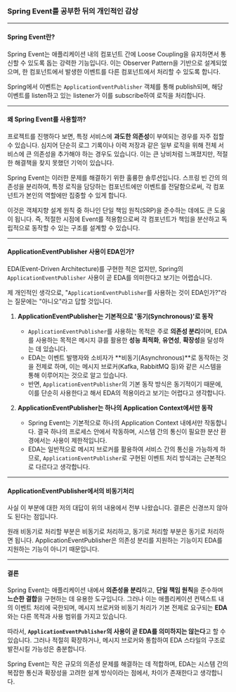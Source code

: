 ### Spring Event를 공부한 뒤의 개인적인 감상

---

#### **Spring Event란?**

Spring Event는 애플리케이션 내의 컴포넌트 간에 Loose Coupling을 유지하면서 통신할 수 있도록 돕는 강력한 기능입니다. 이는 Observer Pattern을 기반으로 설계되었으며, 한 컴포넌트에서 발생한 이벤트를 다른 컴포넌트에서 처리할 수 있도록 합니다.

Spring에서 이벤트는 `ApplicationEventPublisher` 객체를 통해 publish되며, 해당 이벤트를 listen하고 있는 listener가 이를 subscribe하여 로직을 처리합니다.

---

#### **왜 Spring Event를 사용할까?**

프로젝트를 진행하다 보면, 특정 서비스에 **과도한 의존성**이 부여되는 경우를 자주 접할 수 있습니다. 심지어 단순히 로그 기록이나 이력 저장과 같은 일부 로직을 위해 전체 서비스에 큰 의존성을 추가해야 하는 경우도 있습니다. 이는 큰 낭비처럼 느껴졌지만, 적절한 해결책을 찾지 못했던 기억이 있습니다.

Spring Event는 이러한 문제를 해결하기 위한 훌륭한 솔루션입니다. 스프링 빈 간의 의존성을 분리하여, 특정 로직을 담당하는 컴포넌트에만 이벤트를 전달함으로써, 각 컴포넌트가 본인의 역할에만 집중할 수 있게 합니다. 

이것은 객체지향 설계 원칙 중 하나인 단일 책임 원칙(SRP)을 준수하는 데에도 큰 도움이 됩니다. 즉, 적절한 시점에 Event를 적용함으로써 각 컴포넌트가 책임을 분산하고 독립적으로 동작할 수 있는 구조를 설계할 수 있습니다.

---

#### **ApplicationEventPublisher 사용이 EDA인가?**

EDA(Event-Driven Architecture)를 구현한 적은 없지만, Spring의 `ApplicationEventPublisher` 사용이 곧 EDA를 의미한다고 보기는 어렵습니다.

제 개인적인 생각으로, "`ApplicationEventPublisher`를 사용하는 것이 EDA인가?"라는 질문에는 "아니오"라고 답할 것입니다.

1. **ApplicationEventPublisher는 기본적으로 '동기(Synchronous)'로 동작**
   - `ApplicationEventPublisher`를 사용하는 목적은 주로 **의존성 분리**이며, EDA를 사용하는 목적은 메시지 큐를 활용한 **성능 최적화**, **유연성**, **확장성**을 달성하는 데 있습니다.
   - EDA는 이벤트 발행자와 소비자가 **비동기(Asynchronous)**로 동작하는 것을 전제로 하며, 이는 메시지 브로커(Kafka, RabbitMQ 등)와 같은 시스템을 통해 이루어지는 것으로 알고 있습니다.
   - 반면, `ApplicationEventPublisher`의 기본 동작 방식은 동기적이기 때문에, 이를 단순히 사용한다고 해서 EDA의 적용이라고 보기는 어렵다고 생각합니다.

2. **ApplicationEventPublisher는 하나의 Application Context에서만 동작**
   - Spring Event는 기본적으로 하나의 Application Context 내에서만 작동합니다. 결국 하나의 프로세스 안에서 작동하며, 시스템 간의 통신이 필요한 분산 환경에서는 사용이 제한적입니다.
   - EDA는 일반적으로 메시지 브로커를 활용하여 서비스 간의 통신을 가능하게 하므로, `ApplicationEventPublisher`로 구현된 이벤트 처리 방식과는 근본적으로 다르다고 생각합니다.

---

#### **ApplicationEventPublisher에서의 비동기처리**

사실 이 부분에 대한 저의 대답이 위의 내용에서 전부 나왔습니다. 결론은 신경쓰지 않아도 된다는 점입니다.

원래 비동기로 처리할 부분은 비동기로 처리하고, 동기로 처리할 부분은 동기로 처리하면 됩니다. ApplicationEventPublisher은 의존성 분리를 지원하는 기능이지 EDA를 지원하는 기능이 아니기 때문입니다.


---

#### **결론**

Spring Event는 애플리케이션 내에서 **의존성을 분리**하고, **단일 책임 원칙**을 준수하며 **느슨한 결합**을 구현하는 데 유용한 도구입니다. 그러나 이는 애플리케이션 컨텍스트 내의 이벤트 처리에 국한되며, 메시지 브로커와 비동기 처리가 기본 전제로 요구되는 **EDA**와는 다른 목적과 사용 범위를 가지고 있습니다.

따라서, **`ApplicationEventPublisher`의 사용이 곧 EDA를 의미하지는 않는다**고 할 수 있습니다. 그러나 적절히 확장하거나, 메시지 브로커와 통합하여 EDA 스타일의 구조로 발전시킬 가능성은 충분합니다.

Spring Event는 작은 규모의 의존성 문제를 해결하는 데 적합하며, EDA는 시스템 간의 복잡한 통신과 확장성을 고려한 설계 방식이라는 점에서, 차이가 존재한다고 생각합니다.
